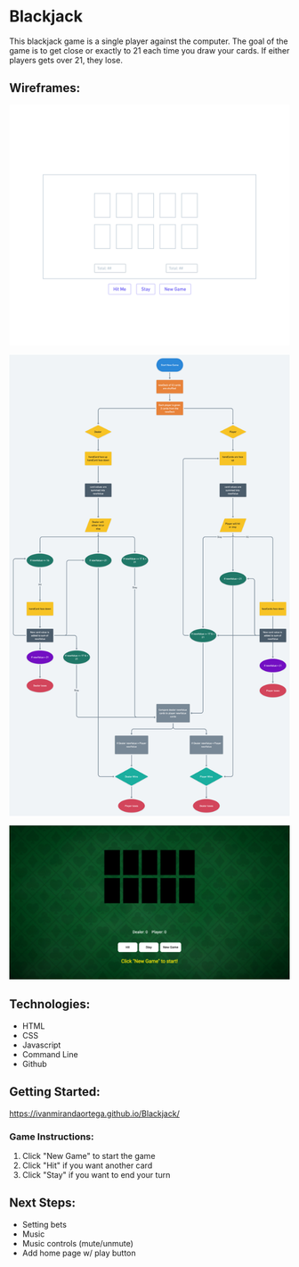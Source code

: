# Blackjack

This blackjack game is a single player against the computer. The goal of the game is to get close or exactly to 21 each time you draw your cards. If either players gets over 21, they lose.

## Wireframes:

![low-fidelity wireframe](/wireframes/blackjack-wireframe.png)

![user flow](/wireframes/blackjack-userflow.png)

![high-fidelity wireframe](/wireframes/home-page.png)

## Technologies:

- HTML
- CSS
- Javascript
- Command Line
- Github

## Getting Started:

https://ivanmirandaortega.github.io/Blackjack/

### Game Instructions:

1. Click "New Game" to start the game
2. Click "Hit" if you want another card
3. Click "Stay" if you want to end your turn

## Next Steps:

- Setting bets
- Music
- Music controls (mute/unmute)
- Add home page w/ play button
